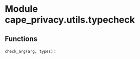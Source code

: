 Module cape_privacy.utils.typecheck
===================================

Functions
---------

    
`check_arg(arg, types)`
: